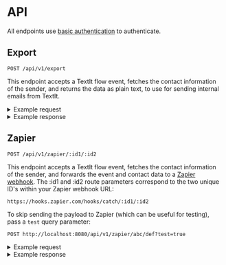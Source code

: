 # API

All endpoints use [basic authentication](https://developer.mozilla.org/en-US/docs/Web/HTTP/Authentication#Basic_authentication_scheme) to authenticate.

## Export 

```
POST /api/v1/export
```

This endpoint accepts a TextIt flow event, fetches the contact information of the sender, and returns the data as plain text, to use for sending internal emails from TextIt.

<details>
<summary>Example request</summary>

```
curl --location --request POST 'http://localhost:8080/api/v1/export' \
--header 'Accept: application/json' \
--header 'Authorization: Basic [Your base64 encoded username and password]' \
--header 'Content-Type: application/json' \
--data-raw '{
   "contact": {
      "name": "Aaron Schachter",
      "urn": "tel:+12065551212",
      "uuid": "a41aeb32-793c-46ba-b3ac-0bf9ada9f9bd"
   },
   "flow": {
      "name": "Survey: Small Biz Alerts",
      "uuid": "13a3aab9-063c-4388-8bb2-761c1ed6901a"
   },
   "results": {
      "small_biz_alerts_anything_else": {
         "category": "Has Text",
         "value": "No"
      },
      "small_biz_survey_how_can_we_make_it_better": {
         "category": "Has Text",
         "value": "Change one thing"
      },
      "small_biz_survey_how_helpful": {
         "category": "Other",
         "value": "Haha"
      },
      "small_biz_survey_how_much_do_you_trust": {
         "category": "Other",
         "value": "Mostl "
      },
      "small_biz_survey_learned_something_new": {
         "category": "Other",
         "value": "Learned "
      },
      "small_biz_survey_what_do_you_like_most": {
         "category": "Has Text",
         "value": "Like most"
      }
   }
}
```

</details>

<details>
<summary>Example response</summary>

```
{
    "text": "Name: Aaron Schachter\nPhone: 12065551212\nUrl: https://textit.in/contact/read/a41aeb32-793c-46ba-b3ac-0bf9ada9f9bd\nCreated On: 2020-07-17\nGroups: All Subscribers, Business Owner, Not Helping Employer, AK CARES question, Remove from Stats, Batch 2, Started Survey, Finished Survey\n* * *\nFlow: Survey: Small Biz Alerts\nSmall Biz Alerts Anything Else Category: Has Text\nSmall Biz Alerts Anything Else Value: No\nSmall Biz Survey How Can We Make It Better Category: Has Text\nSmall Biz Survey How Can We Make It Better Value: Change one thing\nSmall Biz Survey How Helpful Category: Other\nSmall Biz Survey How Helpful Value: Haha\nSmall Biz Survey How Much Do You Trust Category: Other\nSmall Biz Survey How Much Do You Trust Value: Mostl \nSmall Biz Survey Learned Something New Category: Other\nSmall Biz Survey Learned Something New Value: Learned \nSmall Biz Survey What Do You Like Most Category: Has Text\nSmall Biz Survey What Do You Like Most Value: Like most\n* * *\nBusiness Name: Schachter daycare\nBusiness Owner Response: Yes\nDate Subscribed: 2020-08-04\nDate Unsubscribed: 2020-08-05\nHelping Employer Response: null\nNumber Of Employees: None\nReceived Stimulus: null\nResponse: null\nTest Campaign Date: null"
}
```

</details>

## Zapier

```
POST /api/v1/zapier/:id1/:id2
```

This endpoint accepts a TextIt flow event, fetches the contact information of the sender, and forwards the event and contact data to a [Zapier webhook](https://zapier.com/help/doc/how-get-started-webhooks-zapier). The :id1 and :id2 route parameters correspond to the two unique ID's within your Zapier webhook URL:

```
https://hooks.zapier.com/hooks/catch/:id1/:id2
```

To skip sending the payload to Zapier (which can be useful for testing), pass a `test` query parameter:

```
POST http://localhost:8080/api/v1/zapier/abc/def?test=true
```

<details>
<summary>Example request</summary>

```
curl --location --request POST 'http://localhost:8080/api/v1/zapier/abc/def' \
--header 'Accept: application/json' \
--header 'Authorization: Basic [Your base64 encoded username and password]' \
--header 'Content-Type: application/json' \
--data-raw '{
   "contact": {
      "name": "Aaron Schachter",
      "urn": "tel:+12065551212",
      "uuid": "a41aeb32-793c-46ba-b3ac-0bf9ada9f9bd"
   },
   "flow": {
      "name": "Survey: Small Biz Alerts",
      "uuid": "13a3aab9-063c-4388-8bb2-761c1ed6901a"
   },
   "results": {
      "small_biz_alerts_anything_else": {
         "category": "Has Text",
         "value": "No"
      },
      "small_biz_survey_how_can_we_make_it_better": {
         "category": "Has Text",
         "value": "Change one thing"
      },
      "small_biz_survey_how_helpful": {
         "category": "Other",
         "value": "Haha"
      },
      "small_biz_survey_how_much_do_you_trust": {
         "category": "Other",
         "value": "Mostl "
      },
      "small_biz_survey_learned_something_new": {
         "category": "Other",
         "value": "Learned "
      },
      "small_biz_survey_what_do_you_like_most": {
         "category": "Has Text",
         "value": "Like most"
      }
   }
}
```

</details>

<details>
<summary>Example response</summary>

```
{
    "uuid": "a41aeb32-793c-46ba-b3ac-0bf9ada9f9bd",
    "timestamp": 1597505782895,
    "phone": "12065551212",
    "name": "Aaron Schachter",
    "url": "https://textit.in/contact/read/a41aeb32-793c-46ba-b3ac-0bf9ada9f9bd",
    "blocked": false,
    "stopped": false,
    "created_on": "2020-07-17T21:00:27.625572Z",
    "modified_on": "2020-08-15T15:22:04.215819Z",
    "fields": {
        "date_unsubscribed": "2020-08-05",
        "date_subscribed": "2020-08-04",
        "business_owner_response": "Yes",
        "received_stimulus": null,
        "business_name": "Parkside Daycare",
        "helping_employer_response": null,
        "response": null,
        "number_of_employees": "None",
        "test_campaign_date": null
    },
    "groups": "All Subscribers, Business Owner, Not Helping Employer, AK CARES question, Remove from Stats, Batch 2, Started Survey, Finished Survey",
    "flow": {
        "name": "Survey: Small Biz Alerts",
        "uuid": "13a3aab9-063c-4388-8bb2-761c1ed6901a"
    },
    "results": {
        "small_biz_alerts_anything_else": {
            "category": "Has Text",
            "value": "No"
        },
        "small_biz_survey_how_can_we_make_it_better": {
            "category": "Has Text",
            "value": "Change one thing"
        },
        "small_biz_survey_how_helpful": {
            "category": "Other",
            "value": "Haha"
        },
        "small_biz_survey_how_much_do_you_trust": {
            "category": "Other",
            "value": "Mostl "
        },
        "small_biz_survey_learned_something_new": {
            "category": "Other",
            "value": "Learned "
        },
        "small_biz_survey_what_do_you_like_most": {
            "category": "Has Text",
            "value": "Like most"
        }
    }
}
```

</details>


